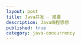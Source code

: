 ```yaml
---
layout: post
title: Java并发 - 摘要
description: Java编程思想
published: true
category: java-concurrency
---
```







































[NingG]:    http://ningg.github.com  "NingG"











